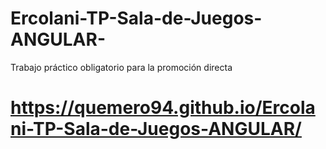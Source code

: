 # Ercolani-TP-Sala-de-Juegos-ANGULAR-

Trabajo práctico obligatorio para la promoción directa

# https://quemero94.github.io/Ercolani-TP-Sala-de-Juegos-ANGULAR/
